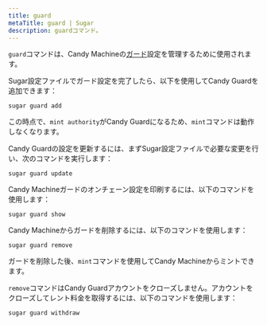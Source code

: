 ```yaml
---
title: guard
metaTitle: guard | Sugar
description: guardコマンド。
---
```


`guard`コマンドは、Candy Machineの[ガード](/candy-machine/guards)設定を管理するために使用されます。

Sugar設定ファイルでガード設定を完了したら、以下を使用してCandy Guardを追加できます：

```
sugar guard add
```

この時点で、`mint authority`がCandy Guardになるため、`mint`コマンドは動作しなくなります。

Candy Guardの設定を更新するには、まずSugar設定ファイルで必要な変更を行い、次のコマンドを実行します：

```
sugar guard update
```

Candy Machineガードのオンチェーン設定を印刷するには、以下のコマンドを使用します：

```
sugar guard show
```

Candy Machineからガードを削除するには、以下のコマンドを使用します：

```
sugar guard remove
```

ガードを削除した後、`mint`コマンドを使用してCandy Machineからミントできます。

`remove`コマンドはCandy Guardアカウントをクローズしません。アカウントをクローズしてレント料金を取得するには、以下のコマンドを使用します：

```
sugar guard withdraw
```